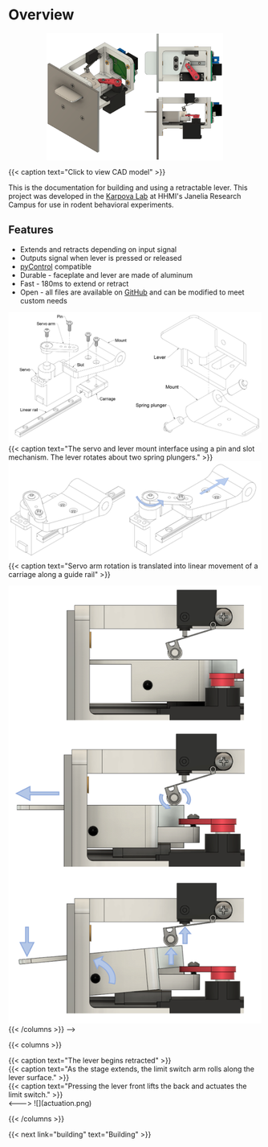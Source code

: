 
# Overview

<p>
    <a href="https://a360.co/2xeP6Bi">
        <img src="render.png" style="width:70%;margin:auto;display:block;">
        </img>
    </a>
</p>

{{< caption text="Click to view CAD model" >}}


This is the documentation for building and using a retractable lever.
This project was developed in the [Karpova Lab](https://www.janelia.org/lab/karpova-lab) at HHMI's Janelia Research Campus for use in rodent behavioral experiments.

## Features

- Extends and retracts depending on input signal
- Outputs signal when lever is pressed or released
- [pyControl](https://pycontrol.readthedocs.io/en/latest/user-guide/hardware/#behaviour-ports) compatible
- Durable - faceplate and lever are made of aluminum
- Fast - 180ms to extend or retract
- Open - all files are available on [GitHub](https://github.com/Karpova-Lab/nosepoke)  and can be modified to meet custom needs


![](exploded.png)
{{< caption text="The servo and lever mount interface using a pin and slot mechanism. The lever rotates about two spring plungers." >}}
![](movement.png)
{{< caption text="Servo arm rotation is translated into linear movement of a carriage along a guide rail" >}}


<!-- {{< columns >}}
<br>
{{< caption text="The lever begins retracted" >}}
<br>
{{< caption text="As the stage extends, the limit switch arm rolls along the lever surface." >}}
<br>
{{< caption text="Pressing the lever front lifts the back and actuates the limit switch." >}}
<--->
![](actuation.png)
{{< /columns >}} -->

{{< columns >}}
<div style="height:100%;display:flex;justify-content:center;flex-direction:column;">
    {{< caption text="The lever begins retracted" >}}
    <br>
    {{< caption text="As the stage extends, the limit switch arm rolls along the lever surface." >}}
    <br>
    {{< caption text="Pressing the lever front lifts the back and actuates the limit switch." >}}
</div>
<--->
![](actuation.png)

{{< /columns >}}



{{< next link="building" text="Building" >}}